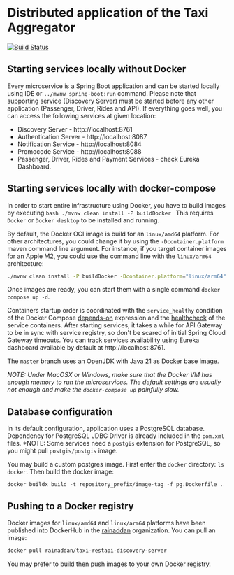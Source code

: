 # Distributed application of the Taxi Aggregator

[![Build Status](https://github.com/thisdudkin/cab-aggregator/actions/workflows/maven-build.yml/badge.svg)](https://github.com/thisdudkin/cab-aggregator/actions/workflows/maven-build.yml)

## Starting services locally without Docker

Every microservice is a Spring Boot application and can be started locally using IDE or `../mvnw spring-boot:run` command.
Please note that supporting service (Discovery Server) must be started before any other application (Passenger, Driver, Rides and API).
If everything goes well, you can access the following services at given location:
* Discovery Server - http://localhost:8761
* Authentication Server - http://localhost:8087
* Notification Service - http://localhost:8084
* Promocode Service - http://localhost:8088
* Passenger, Driver, Rides and Payment Services - check Eureka Dashboard.

## Starting services locally with docker-compose

In order to start entire infrastructure using Docker, you have to build images by executing
``bash
./mvnw clean install -P buildDocker
``
This requires `Docker` or `Docker desktop` to be installed and running.

By default, the Docker OCI image is build for an `linux/amd64` platform.
For other architectures, you could change it by using the `-Dcontainer.platform` maven command line argument.
For instance, if you target container images for an Apple M2, you could use the command line with the `linux/arm64` architecture:
```bash
./mvnw clean install -P buildDocker -Dcontainer.platform="linux/arm64"
```

Once images are ready, you can start them with a single command
`docker compose up -d`. 

Containers startup order is coordinated with the `service_healthy` condition of the Docker Compose [depends-on](https://github.com/compose-spec/compose-spec/blob/main/spec.md#depends_on) expression
and the [healthcheck](https://github.com/compose-spec/compose-spec/blob/main/spec.md#healthcheck) of the service containers.
After starting services, it takes a while for API Gateway to be in sync with service registry,
so don't be scared of initial Spring Cloud Gateway timeouts. You can track services availability using Eureka dashboard
available by default at http://localhost:8761.

The `master` branch uses an OpenJDK with Java 21 as Docker base image.

*NOTE: Under MacOSX or Windows, make sure that the Docker VM has enough memory to run the microservices. The default settings
are usually not enough and make the `docker-compose up` painfully slow.*

## Database configuration

In its default configuration, application uses a PostgreSQL database.
Dependency for PostgreSQL JDBC Driver is already included in the `pom.xml` files.
*NOTE: Some services need a `postgis` extension for PostgreSQL, so you might pull `postgis/postgis` image.

You may build a custom postgres image. First enter the `docker` directory: `ls docker`.
Then build the docker image:

```
docker buildx build -t repository_prefix/image-tag -f pg.Dockerfile .
```

## Pushing to a Docker registry

Docker images for `linux/amd64` and `linux/arm64` platforms have been published into DockerHub
in the [rainaddan](https://hub.docker.com/u/rainaddan) organization.
You can pull an image:
```bash
docker pull rainaddan/taxi-restapi-discovery-server
```
You may prefer to build then push images to your own Docker registry.

